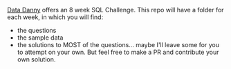 [Data Danny](https://8weeksqlchallenge.com/getting-started/) offers an 8 week SQL Challenge.  This repo will have a folder for each week, in which you will find:
* the questions
* the sample data
* the solutions to MOST of the questions... maybe I'll leave some for you to attempt on your own.  But feel free to make a PR and contribute your own solution.

